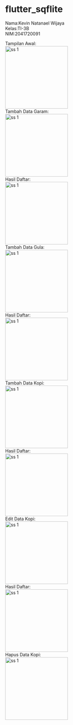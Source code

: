 # flutter_sqflite

Nama:Kevin Natanael Wijaya  
Kelas:TI-3B  
NIM:2041720091  
  
Tampilan Awal:  
<img src="ss/awal.jpeg" alt="ss 1" style="width:200px;"/>  
Tambah Data Garam:  
<img src="ss/tambahGaram.jpeg" alt="ss 1" style="width:200px;"/>  
Hasil Daftar:  
<img src="ss/hasilGaram.jpeg" alt="ss 1" style="width:200px;"/>  
Tambah Data Gula:  
<img src="ss/tambahGula.jpeg" alt="ss 1" style="width:200px;"/>  
Hasil Daftar:  
<img src="ss/hasilGula.jpeg" alt="ss 1" style="width:200px;"/>  
Tambah Data Kopi:  
<img src="ss/tambahKopi.jpeg" alt="ss 1" style="width:200px;"/>  
Hasil Daftar:  
<img src="ss/hasilKopi.jpeg" alt="ss 1" style="width:200px;"/>  
Edit Data Kopi:  
<img src="ss/editKopi.jpeg" alt="ss 1" style="width:200px;"/>  
Hasil Daftar:  
<img src="ss/hasilEdit.jpeg" alt="ss 1" style="width:200px;"/>  
Hapus Data Kopi:  
<img src="ss/hapusKopi.jpeg" alt="ss 1" style="width:200px;"/>  
